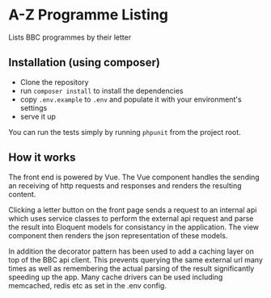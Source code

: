 # A-Z Programme Listing

Lists BBC programmes by their letter

## Installation (using composer)

- Clone the repository
- run `composer install` to install the dependencies
- copy `.env.example` to `.env` and populate it with your environment's settings
- serve it up

You can run the tests simply by running `phpunit` from the project root.

## How it works

The front end is powered by Vue. The Vue component handles the sending an receiving of http requests and responses and renders the resulting content.

Clicking a letter button on the front page sends a request to an internal api which uses service classes to perform the external api request and parse the result into Eloquent models for consistancy in the application. The view component then renders the json representation of these models.

In addition the decorator pattern has been used to add a caching layer on top of the BBC api client. This prevents querying the same external url many times as well as remembering the actual parsing of the result significantly speeding up the app. Many cache drivers can be used including memcached, redis etc as set in the .env config.